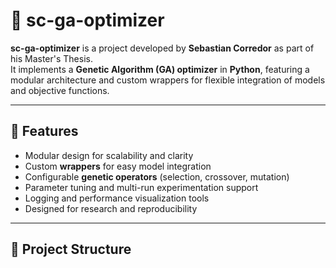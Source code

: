 # 🧠 sc-ga-optimizer

**sc-ga-optimizer** is a project developed by **Sebastian Corredor** as part of his Master's Thesis.  
It implements a **Genetic Algorithm (GA) optimizer** in **Python**, featuring a modular architecture and custom wrappers for flexible integration of models and objective functions.

---

## 🚀 Features

- Modular design for scalability and clarity  
- Custom **wrappers** for easy model integration  
- Configurable **genetic operators** (selection, crossover, mutation)  
- Parameter tuning and multi-run experimentation support  
- Logging and performance visualization tools  
- Designed for research and reproducibility

---

## 🧩 Project Structure
